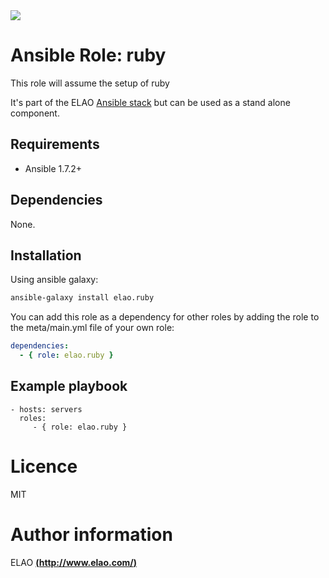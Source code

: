 <img src="http://www.elao.com/images/corpo/logo_red_small.png"/>

# Ansible Role: ruby

This role will assume the setup of ruby

It's part of the ELAO [Ansible stack](http://ansible.elao.com) but can be used as a stand alone component.

## Requirements

- Ansible 1.7.2+

## Dependencies

None.

## Installation

Using ansible galaxy:

```bash
ansible-galaxy install elao.ruby
```
You can add this role as a dependency for other roles by adding the role to the meta/main.yml file of your own role:

```yaml
dependencies:
  - { role: elao.ruby }
```

## Example playbook

    - hosts: servers
      roles:
         - { role: elao.ruby }

# Licence

MIT

# Author information

ELAO [**(http://www.elao.com/)**](http://www.elao.com)
